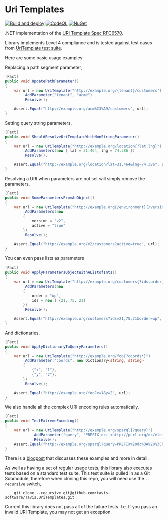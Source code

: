 # Uri Templates # 

[![Build and deploy](https://github.com/tavis-software/Tavis.UriTemplates/actions/workflows/buildAndDeploy.yml/badge.svg)](https://github.com/tavis-software/Tavis.UriTemplates/actions/workflows/buildAndDeploy.yml) [![CodeQL](https://github.com/tavis-software/Tavis.UriTemplates/actions/workflows/codeql-analysis.yml/badge.svg)](https://github.com/tavis-software/Tavis.UriTemplates/actions/workflows/codeql-analysis.yml) [![NuGet](https://img.shields.io/nuget/v/Tavis.UriTemplates.svg?label=NuGet)](https://www.nuget.org/packages/Tavis.UriTemplates/)

.NET implementation of the [URI Template Spec RFC6570](http://tools.ietf.org/html/rfc6570). 

Library implements Level 4 compliance and is tested against test cases from [UriTemplate test suite](https://github.com/uri-templates/uritemplate-test).


Here are some basic usage examples:

Replacing a path segment parameter,

```csharp
[Fact]
public void UpdatePathParameter()
{
    var url = new UriTemplate("http://example.org/{tenant}/customers")
        .AddParameter("tenant", "acmé")
        .Resolve();

    Assert.Equal("http://example.org/acm%C3%A9/customers", url);
}
```

Setting query string parameters,

```csharp
[Fact]
public void ShouldResolveUriTemplateWithNonStringParameter()
{
    var url = new UriTemplate("http://example.org/location{?lat,lng}")
        .AddParameters(new { lat = 31.464, lng = 74.386 })
        .Resolve();

    Assert.Equal("http://example.org/location?lat=31.464&lng=74.386", url);
}
```


Resolving a URI when parameters are not set will simply remove the parameters,

```csharp
[Fact]
public void SomeParametersFromAnObject()
{
    var url = new UriTemplate("http://example.org{/environment}{/version}/customers{?active,country}")
        .AddParameters(new
        {
            version = "v2",
            active = "true"
        })
        .Resolve();

    Assert.Equal("http://example.org/v2/customers?active=true", url);
}
```

You can even pass lists as parameters

```csharp
[Fact]
public void ApplyParametersObjectWithAListofInts()
{
    var url = new UriTemplate("http://example.org/customers{?ids,order}")
        .AddParameters(new
        {
            order = "up",
            ids = new[] {21, 75, 21}
        })
        .Resolve();

    Assert.Equal("http://example.org/customers?ids=21,75,21&order=up", url);
}
```

And dictionaries,

```csharp
[Fact]
public void ApplyDictionaryToQueryParameters()
{
    var url = new UriTemplate("http://example.org/foo{?coords*}")
        .AddParameter("coords", new Dictionary<string, string>
        {
            {"x", "1"},
            {"y", "2"},
        })
        .Resolve();

    Assert.Equal("http://example.org/foo?x=1&y=2", url);
}
```

We also handle all the complex URI encoding rules automatically.

```csharp
[Fact]
public void TestExtremeEncoding()
{
    var url = new UriTemplate("http://example.org/sparql{?query}")
            .AddParameter("query", "PREFIX dc: <http://purl.org/dc/elements/1.1/> SELECT ?book ?who WHERE { ?book dc:creator ?who }")
            .Resolve();
    Assert.Equal("http://example.org/sparql?query=PREFIX%20dc%3A%20%3Chttp%3A%2F%2Fpurl.org%2Fdc%2Felements%2F1.1%2F%3E%20SELECT%20%3Fbook%20%3Fwho%20WHERE%20%7B%20%3Fbook%20dc%3Acreator%20%3Fwho%20%7D", url);
}
```

There is a [blogpost](http://bizcoder.com/constructing-urls-the-easy-way) that discusses these examples and more in detail.

As well as having a set of regular usage tests, this library also executes tests based on a standard test suite.  This test suite is pulled in as a Git Submodule, therefore when cloning this repo, you will need use the `--recursive` switch,

        git clone --recursive git@github.com:tavis-software/Tavis.UriTemplates.git


Current this library does not pass all of the failure tests.  I.e. If you pass an invalid URI Template, you may not get an exception.
